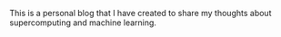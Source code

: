 This is a personal blog that I have created to share my thoughts about supercomputing and machine learning.
```
